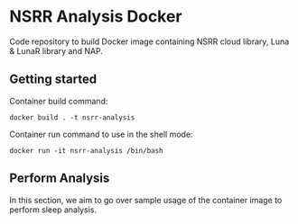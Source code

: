 # NSRR Analysis Docker

Code repository to build Docker image containing NSRR cloud library, Luna & LunaR library and NAP. 

## Getting started

Container build command:

```
docker build . -t nsrr-analysis
```

Container run command to use in the shell mode:

```
docker run -it nsrr-analysis /bin/bash

```

## Perform Analysis
In this section, we aim to go over sample usage of the container image to perform sleep analysis.
